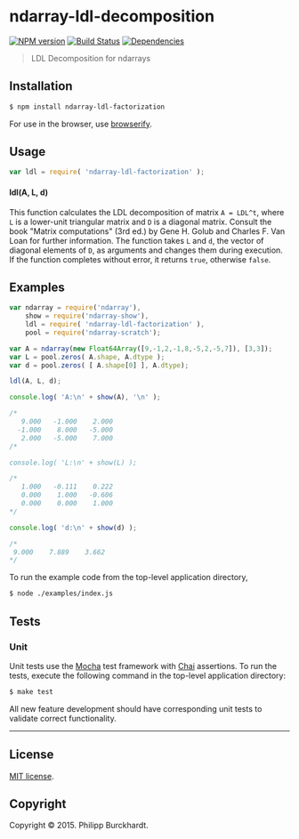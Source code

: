 ndarray-ldl-decomposition
===
[![NPM version][npm-image]][npm-url]
[![Build Status][travis-image]][travis-url]
[![Dependencies][dependencies-image]][dependencies-url]

> LDL Decomposition for ndarrays

## Installation

``` bash
$ npm install ndarray-ldl-factorization
```

For use in the browser, use [browserify](https://github.com/substack/node-browserify).


## Usage

``` javascript
var ldl = require( 'ndarray-ldl-factorization' );
```

#### ldl(A, L, d)

This function calculates the LDL decomposition of matrix `A = LDL^t`, where `L` is a lower-unit triangular matrix and `D` is a diagonal matrix. Consult the book "Matrix computations" (3rd ed.) by Gene H. Golub and Charles F. Van Loan for further information. The function takes `L` and `d`, the vector of diagonal elements of `D`, as arguments and changes them during execution. If the function completes without error, it returns `true`, otherwise `false`.

## Examples

``` javascript
var ndarray = require('ndarray'),
	show = require('ndarray-show'),
	ldl = require( 'ndarray-ldl-factorization' ),
	pool = require('ndarray-scratch');

var A = ndarray(new Float64Array([9,-1,2,-1,8,-5,2,-5,7]), [3,3]);
var L = pool.zeros( A.shape, A.dtype );
var d = pool.zeros( [ A.shape[0] ], A.dtype);

ldl(A, L, d);

console.log( 'A:\n' + show(A), '\n' );

/*  
   9.000   -1.000    2.000
  -1.000    8.000   -5.000
   2.000   -5.000    7.000
/*

console.log( 'L:\n' + show(L) );

/*
   1.000   -0.111    0.222
   0.000    1.000   -0.606
   0.000    0.000    1.000
*/

console.log( 'd:\n' + show(d) );

/*
 9.000    7.889    3.662
*/

```

To run the example code from the top-level application directory,

``` bash
$ node ./examples/index.js
```

## Tests

### Unit

Unit tests use the [Mocha](http://mochajs.org/) test framework with [Chai](http://chaijs.com) assertions. To run the tests, execute the following command in the top-level application directory:

``` bash
$ make test
```

All new feature development should have corresponding unit tests to validate correct functionality.

---
## License

[MIT license](http://opensource.org/licenses/MIT).


## Copyright

Copyright &copy; 2015. Philipp Burckhardt.

[npm-image]: http://img.shields.io/npm/v/ndarray-ldl-factorization.svg
[npm-url]: https://npmjs.org/package/ndarray-ldl-factorization

[travis-image]:  https://travis-ci.org/scijs/ndarray-ldl-factorization
[travis-url]:  https://travis-ci.org/scijs/ndarray-ldl-factorization

[dependencies-image]:http://img.shields.io/david/scijs/ndarray-ldl-factorization.svg
[dependencies-url]: https://david-dm.org/scijs/ndarray-ldl-factorization
